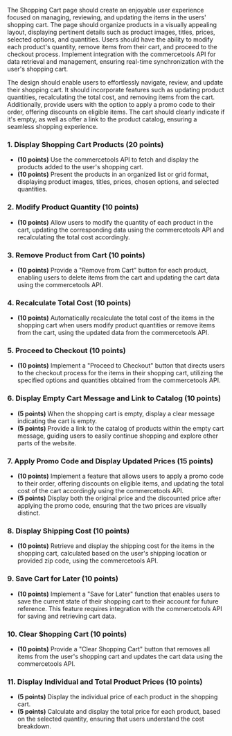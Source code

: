 The Shopping Cart page should create an enjoyable user experience focused on managing, reviewing, and updating the items in the users' shopping cart. The page should organize products in a visually appealing layout, displaying pertinent details such as product images, titles, prices, selected options, and quantities. Users should have the ability to modify each product's quantity, remove items from their cart, and proceed to the checkout process. Implement integration with the commercetools API for data retrieval and management, ensuring real-time synchronization with the user's shopping cart.

The design should enable users to effortlessly navigate, review, and update their shopping cart. It should incorporate features such as updating product quantities, recalculating the total cost, and removing items from the cart. Additionally, provide users with the option to apply a promo code to their order, offering discounts on eligible items. The cart should clearly indicate if it's empty, as well as offer a link to the product catalog, ensuring a seamless shopping experience.

### 1. Display Shopping Cart Products (20 points)

- **(10 points)** Use the commercetools API to fetch and display the products added to the user's shopping cart.
- **(10 points)** Present the products in an organized list or grid format, displaying product images, titles, prices, chosen options, and selected quantities.

### 2. Modify Product Quantity (10 points)

- **(10 points)** Allow users to modify the quantity of each product in the cart, updating the corresponding data using the commercetools API and recalculating the total cost accordingly.

### 3. Remove Product from Cart (10 points)

- **(10 points)** Provide a "Remove from Cart" button for each product, enabling users to delete items from the cart and updating the cart data using the commercetools API.

### 4. Recalculate Total Cost (10 points)

- **(10 points)** Automatically recalculate the total cost of the items in the shopping cart when users modify product quantities or remove items from the cart, using the updated data from the commercetools API.

### 5. Proceed to Checkout (10 points)

- **(10 points)** Implement a "Proceed to Checkout" button that directs users to the checkout process for the items in their shopping cart, utilizing the specified options and quantities obtained from the commercetools API.

### 6. Display Empty Cart Message and Link to Catalog (10 points)

- **(5 points)** When the shopping cart is empty, display a clear message indicating the cart is empty.
- **(5 points)** Provide a link to the catalog of products within the empty cart message, guiding users to easily continue shopping and explore other parts of the website.

### 7. Apply Promo Code and Display Updated Prices (15 points)

- **(10 points)** Implement a feature that allows users to apply a promo code to their order, offering discounts on eligible items, and updating the total cost of the cart accordingly using the commercetools API.
- **(5 points)** Display both the original price and the discounted price after applying the promo code, ensuring that the two prices are visually distinct.

### 8. Display Shipping Cost (10 points)

- **(10 points)** Retrieve and display the shipping cost for the items in the shopping cart, calculated based on the user's shipping location or provided zip code, using the commercetools API.

### 9. Save Cart for Later (10 points)

- **(10 points)** Implement a "Save for Later" function that enables users to save the current state of their shopping cart to their account for future reference. This feature requires integration with the commercetools API for saving and retrieving cart data.

### 10. Clear Shopping Cart (10 points)

- **(10 points)** Provide a "Clear Shopping Cart" button that removes all items from the user's shopping cart and updates the cart data using the commercetools API.

### 11. Display Individual and Total Product Prices (10 points)

- **(5 points)** Display the individual price of each product in the shopping cart.
- **(5 points)** Calculate and display the total price for each product, based on the selected quantity, ensuring that users understand the cost breakdown.